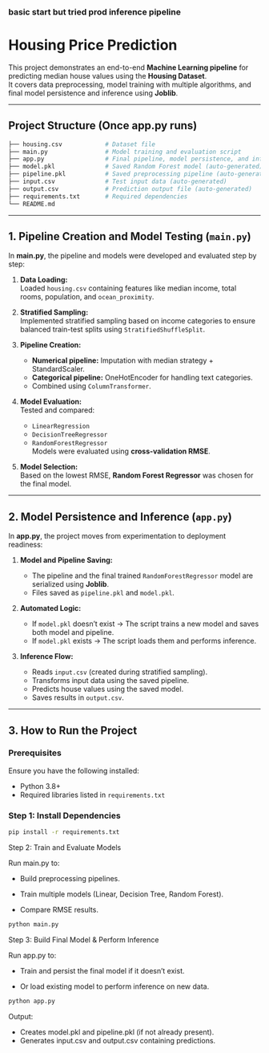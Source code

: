 ### basic start but tried prod inference pipeline
# Housing Price Prediction

This project demonstrates an end-to-end **Machine Learning pipeline** for predicting median house values using the **Housing Dataset**.  
It covers data preprocessing, model training with multiple algorithms, and final model persistence and inference using **Joblib**.

---

## Project Structure (Once app.py runs)

```bash
├── housing.csv            # Dataset file
├── main.py                # Model training and evaluation script
├── app.py                 # Final pipeline, model persistence, and inference
├── model.pkl              # Saved Random Forest model (auto-generated)
├── pipeline.pkl           # Saved preprocessing pipeline (auto-generated)
├── input.csv              # Test input data (auto-generated)
├── output.csv             # Prediction output file (auto-generated)
├── requirements.txt       # Required dependencies
└── README.md
```

---

## 1. Pipeline Creation and Model Testing (`main.py`)

In **main.py**, the pipeline and models were developed and evaluated step by step:

1. **Data Loading:**  
   Loaded `housing.csv` containing features like median income, total rooms, population, and `ocean_proximity`.

2. **Stratified Sampling:**  
   Implemented stratified sampling based on income categories to ensure balanced train-test splits using `StratifiedShuffleSplit`.

3. **Pipeline Creation:**  
   - **Numerical pipeline:** Imputation with median strategy + StandardScaler.  
   - **Categorical pipeline:** OneHotEncoder for handling text categories.  
   - Combined using `ColumnTransformer`.

4. **Model Evaluation:**  
   Tested and compared:
   - `LinearRegression`
   - `DecisionTreeRegressor`
   - `RandomForestRegressor`  
   Models were evaluated using **cross-validation RMSE**.

5. **Model Selection:**  
   Based on the lowest RMSE, **Random Forest Regressor** was chosen for the final model.

---

## 2. Model Persistence and Inference (`app.py`)

In **app.py**, the project moves from experimentation to deployment readiness:

1. **Model and Pipeline Saving:**  
   - The pipeline and the final trained `RandomForestRegressor` model are serialized using **Joblib**.  
   - Files saved as `pipeline.pkl` and `model.pkl`.

2. **Automated Logic:**  
   - If `model.pkl` doesn’t exist → The script trains a new model and saves both model and pipeline.  
   - If `model.pkl` exists → The script loads them and performs inference.

3. **Inference Flow:**  
   - Reads `input.csv` (created during stratified sampling).  
   - Transforms input data using the saved pipeline.  
   - Predicts house values using the saved model.  
   - Saves results in `output.csv`.

---

## 3. How to Run the Project

### Prerequisites

Ensure you have the following installed:
- Python 3.8+
- Required libraries listed in `requirements.txt`

### Step 1: Install Dependencies

```bash
pip install -r requirements.txt
```

Step 2: Train and Evaluate Models

Run main.py to:

- Build preprocessing pipelines.

- Train multiple models (Linear, Decision Tree, Random Forest).

- Compare RMSE results.

```bash
python main.py
```
Step 3: Build Final Model & Perform Inference

Run app.py to:

- Train and persist the final model if it doesn’t exist.

- Or load existing model to perform inference on new data.
```bash
python app.py
```

Output:

- Creates model.pkl and pipeline.pkl (if not already present).
- Generates input.csv and output.csv containing predictions.
